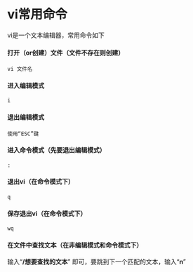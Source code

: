 # vi常用命令

vi是一个文本编辑器，常用命令如下

#### 打开（or创建）文件（文件不存在则创建）

```text
vi 文件名
```

#### 进入编辑模式

```text
i
```

#### 退出编辑模式

```text
使用“ESC”键
```

#### 进入命令模式（先要退出编辑模式）

```text
:
```

#### 退出vi（在命令模式下）

```text
q
```

#### 保存退出vi（在命令模式下）

```text
wq
```

#### 在文件中查找文本（在非编辑模式和命令模式下）

输入“**/想要查找的文本**” 即可，要跳到下一个匹配的文本，输入“**n**”

